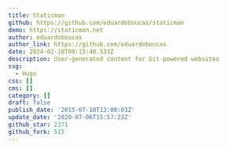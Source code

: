 ```yaml
---
title: Staticman
github: https://github.com/eduardoboucas/staticman
demo: https://staticman.net
author: eduardoboucas
author_link: https://github.com/eduardoboucas
date: 2024-02-18T09:15:40.533Z
description: User-generated content for Git-powered websites
ssg:
  - Hugo
css: []
cms: []
category: []
draft: false
publish_date: '2015-07-10T13:00:03Z'
update_date: '2020-07-06T15:57:23Z'
github_star: 2371
github_fork: 515
---
```

